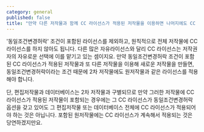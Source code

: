 ```yaml
---
category: general
published: false
title: "만약 다른 저작물과 함께 CC 라이선스가 적용된 저작물을 이용하면 나머지에도 CC 라이선스를 적용해야 하나요?"
---
```



'동일조건변경허락' 조건이 포함된 라이선스를 제외하고, 원칙적으로 전체 저작물에 CC 라이선스를 하지 않아도 됩니다. 다른 많은 자유라이선스와 달리 CC 라이선스는 저작권자의 자유로운 선택에 이를 맡기고 있는 셈이지요. 만약 동일조건변경허락 조건이 포함된 CC 라이선스가 적용된 저작물과 또 다른 저작물을 이용해 새로운 저작물을 만들면, 동일조건변경허락이라는 조건 때문에 2차 저작물에도 원저작물과 같은 라이선스를 적용해야 합니다. 

단, 편집저작물과 데이터베이스는 2차 저작물과 구별되므로 만약 그러한 저작물에 CC 라이선스가 적용된 저작물이 포함되는 경우에는 그 CC 라이선스가 동일조건변경허락 옵션을 갖고 있어도 그 편집저작물 또는 데이터베이스 전체에 CC 라이선스가 적용되어야 하는 것은 아닙니다. 포함된 원저작물에는 CC 라이선스가 계속해서 적용되는 것은 당연하겠지만요. 
